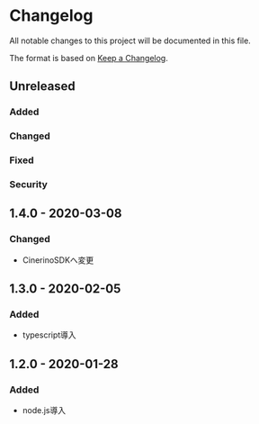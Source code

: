# Changelog
All notable changes to this project will be documented in this file.

The format is based on [Keep a Changelog](http://keepachangelog.com/).

## Unreleased
### Added

### Changed

### Fixed

### Security

## 1.4.0 - 2020-03-08
### Changed
 - CinerinoSDKへ変更

## 1.3.0 - 2020-02-05
### Added
 - typescript導入

## 1.2.0 - 2020-01-28
### Added
 - node.js導入